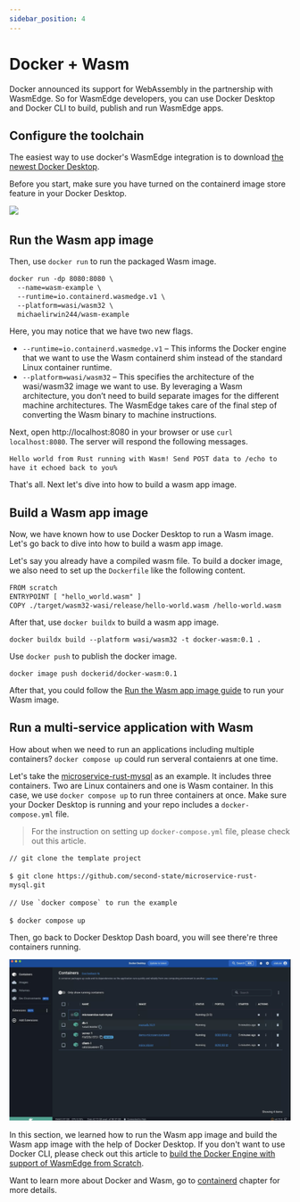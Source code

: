 ```yaml
---
sidebar_position: 4
---
```


# Docker + Wasm

Docker announced its support for WebAssembly in the partnership with WasmEdge. So for WasmEdge developers, you can use Docker Desktop and Docker CLI to build, publish and run WasmEdge apps.

## Configure the toolchain

The easiest way to use docker's WasmEdge integration is to download [the newest Docker Desktop](https://docs.docker.com/desktop/release-notes/). 

Before you start, make sure you have turned on the containerd image store feature in your Docker Desktop. 

![](https://i.imgur.com/AH0ITnc.png)


## Run the Wasm app image 

Then, use `docker run`  to run the packaged Wasm image.

```
docker run -dp 8080:8080 \
  --name=wasm-example \
  --runtime=io.containerd.wasmedge.v1 \
  --platform=wasi/wasm32 \
  michaelirwin244/wasm-example
```

Here, you may notice that we have two new flags.
* `--runtime=io.containerd.wasmedge.v1` – This informs the Docker engine that we want to use the Wasm containerd shim instead of the standard Linux container runtime.
* `--platform=wasi/wasm32` – This specifies the architecture of the wasi/wasm32 image we want to use. By leveraging a Wasm architecture, you don’t need to build separate images for the different machine architectures. The WasmEdge takes care of the final step of converting the Wasm binary to machine instructions.

Next, open http://localhost:8080 in your browser or use `curl localhost:8080`. The server will respond the following messages.

```
Hello world from Rust running with Wasm! Send POST data to /echo to have it echoed back to you%   
```
That's all. Next let's dive into how to build a wasm app image.

## Build a Wasm app image

Now, we have known how to use Docker Desktop to run a Wasm image. Let's go back to dive into how to build a wasm app image.

Let's say you already have a compiled wasm file. To build a docker image, we also need to set up the `Dockerfile` like the following content.

```
FROM scratch
ENTRYPOINT [ "hello_world.wasm" ]
COPY ./target/wasm32-wasi/release/hello-world.wasm /hello-world.wasm
```
After that, use `docker buildx` to build a wasm app image.

```
docker buildx build --platform wasi/wasm32 -t docker-wasm:0.1 .
```

Use `docker push` to publish the docker image.

```
docker image push dockerid/docker-wasm:0.1
```
After that, you could follow the [Run the Wasm app image guide](#run-the-wasm-app-image) to run your Wasm image.

## Run a multi-service application with Wasm

How about when we need to run an applications including multiple containers? `docker compose up` could run serveral contaienrs at one time.

Let's take the [microservice-rust-mysql](https://github.com/second-state/microservice-rust-mysql) as an example. It includes three containers. Two are Linux containers and one is Wasm container. In this case, we use `docker compose up` to run three containers at once. Make sure your Docker Desktop is running and your repo includes a `docker-compose.yml` file.

> For the instruction on setting up `docker-compose.yml` file, please check out this article.

```
// git clone the template project

$ git clone https://github.com/second-state/microservice-rust-mysql.git

// Use `docker compose` to run the example

$ docker compose up
```

Then, go back to Docker Desktop Dash board, you will see there're three containers running.

![](docker.jpeg)


In this section, we learned how to run the Wasm app image and build the Wasm app image with the help of Docker Desktop. If you don't want to use Docker CLI, please check out this article to [build the Docker Engine with support of WasmEdge from Scratch](https://github.com/chris-crone/wasm-day-na-22).


Want to learn more about Docker and Wasm, go to [containerd](/docs/deploy/oci-runtime/containerd.md) chapter for more details.

